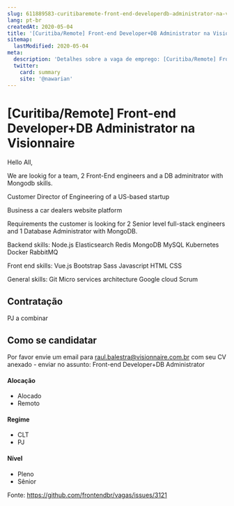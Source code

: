 ```yaml
---
slug: 611889583-curitibaremote-front-end-developerdb-administrator-na-visionnaire
lang: pt-br
createdAt: 2020-05-04
title: '[Curitiba/Remote] Front-end Developer+DB Administrator na Visionnaire - Vaga de Emprego'
sitemap:
  lastModified: 2020-05-04
meta:
  description: 'Detalhes sobre a vaga de emprego: [Curitiba/Remote] Front-end Developer+DB Administrator na Visionnaire'
  twitter:
    card: summary
    site: '@nawarian'
---
```


# [Curitiba/Remote] Front-end Developer+DB Administrator na Visionnaire

Hello All,

We are lookig for a team, 2 Front-End engineers and a DB adminitrator with Mongodb skills.

Customer
Director of Engineering of a US-based startup

Business
a car dealers website platform 

Requirements
the customer is looking for 2 Senior level full-stack engineers and 1 Database Administrator with MongoDB.

Backend skills:
Node.js
Elasticsearch
Redis
MongoDB
MySQL
Kubernetes
Docker
RabbitMQ
 
Front end skills:
Vue.js
Bootstrap
Sass
Javascript
HTML
CSS

General skills:
Git
Micro services architecture
Google cloud
Scrum


## Contratação

PJ a combinar

## Como se candidatar

Por favor envie um email para raul.balestra@visionnaire.com.br com seu CV anexado - enviar no assunto: Front-end Developer+DB Administrator

#### Alocação
- Alocado
- Remoto

#### Regime
- CLT
- PJ

#### Nível
- Pleno
- Sênior







Fonte: https://github.com/frontendbr/vagas/issues/3121